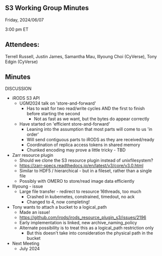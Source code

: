 ## S3 Working Group Minutes

Friday, 2024/06/07

3:00 pm ET

## Attendees:

Terrell Russell, Justin James, Samantha Mau, Illyoung Choi (CyVerse), Tony Edgin (CyVerse)

## Minutes

DISCUSSION

 - iRODS S3 API
   - UGM2024 talk on 'store-and-forward'
     - Has to wait for two read/write cycles AND the first to finish before starting the second
       - Not as fast as we want, but the bytes do appear correctly
   - Have started on 'efficient store-and-forward'
     - Leaning into the assumption that most parts will come to us 'in order'
     - Will send contiguous parts to iRODS as they are received/ready
     - Coordination of replica access tokens in shared memory
     - Chunked encoding may prove a little tricky - TBD
 - Zarr resource plugin
   - Should we clone the S3 resource plugin instead of unixfilesystem?
   - https://zarr-specs.readthedocs.io/en/latest/v3/core/v3.0.html
   - Similar to HDF5 / hierarchical - but in a fileset, rather than a single file
   - Possibly with OMERO to store/read image data efficiently
 - Illyoung - issue
   - Large file transfer - redirect to resource 16threads, too much
     - Crashed in kubernetes, constrained, timedout, no ack
     - Changed to 4, now completing!
 - Tony wants to attach a bucket to a logical_path
   - Made an issue!
   - https://github.com/irods/irods_resource_plugin_s3/issues/2196 
   - Early implementation is linked, new archive_naming_policy
   - Alternate possibility is to treat this as a logical_path restriction only
     - But this doesn't take into consideration the physical path in the bucket
 - Next Meeting
   - July 2024
